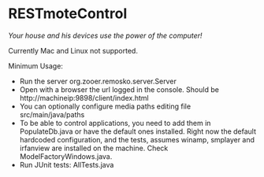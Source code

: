 RESTmoteControl
===============
*Your house and his devices use the power of the computer!*


Currently Mac and Linux not supported.

Minimum Usage:

- Run the server org.zooer.remosko.server.Server
- Open with a browser the url logged in the console. Should be http://machineip:9898/client/index.html
- You can optionally configure media paths editing file src/main/java/paths
- To be able to control applications, you need to add them in PopulateDb.java or have the default ones installed. Right now the default hardcoded configuration, and the tests, assumes winamp, smplayer and irfanview are installed on the machine. Check ModelFactoryWindows.java.
- Run JUnit tests: AllTests.java 